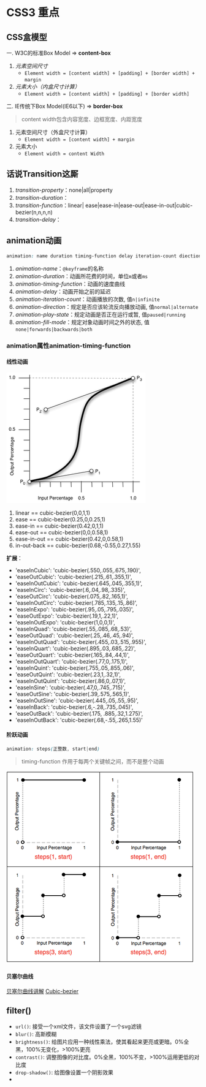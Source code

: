 # CSS3 重点

## CSS盒模型

一. W3C的标准Box Model => **content-box**

1. *元素空间尺寸*
   - `Element width = [content width] + [padding] + [border width] + margin`
2. *元素大小（内盒尺寸计算）*
   - `Element width = [content width] + [padding] + [border width]`

二. IE传统下Box Model(IE6以下) => **border-box**

> content width包含内容宽度、边框宽度、内距宽度

1. 元素空间尺寸（外盒尺寸计算）
   - `Element width = [content width] + margin`
2. 元素大小
   - `Element width = content Width`

## 话说Transition这厮

1. *transition-property*：none|all|property
2. *transition-duration*：
3. *transition-function*：linear| ease|ease-in|ease-out|ease-in-out|cubic-bezier(n,n,n,n)
4. *transition-delay*：

## animation动画

```css
animation: name duration timing-function delay iteration-count diection
```

1. *animation-name*：`@keyframe`的名称
2. *animation-duration*：动画所花费的时间，单位`m`或者`ms`
3. *animation-timing-function*：动画的速度曲线
4. *animation-delay*：动画开始之前的延迟
5. *animation-iteration-count*：动画播放的次数, 值`n|infinite`
6. *animation-direction*：规定是否应该轮流反向播放动画, 值`normal|alternate`
7. *animation-play-state*：规定动画是否正在运行或暂, 值`paused|running`
8. *animation-fill-mode*：规定对象动画时间之外的状态, 值`none|forwards|backwards|both`

### animation属性animation-timing-function

#### 线性动画

![bezier](lib/bezier.png)

1. linear == cubic-bezier(0,0,1,1)
2. ease == cubic-bezier(0.25,0,0.25,1)
3. ease-in == cubic-bezier(0.42,0,1,1)
4. ease-out == cubic-bezier(0,0,0.58,1)
5. ease-in-out == cubic-bezier(0.42,0,0.58,1)
6. in-out-back == cubic-bezier(0.68,-0.55,0.27,1.55)

**扩展**：

- 'easeInCubic': 'cubic-bezier(.550,.055,.675,.190)',
- 'easeOutCubic': 'cubic-bezier(.215,.61,.355,1)',
- 'easeInOutCubic': 'cubic-bezier(.645,.045,.355,1)',
- 'easeInCirc': 'cubic-bezier(.6,.04,.98,.335)',
- 'easeOutCirc': 'cubic-bezier(.075,.82,.165,1)',
- 'easeInOutCirc': 'cubic-bezier(.785,.135,.15,.86)',
- 'easeInExpo': 'cubic-bezier(.95,.05,.795,.035)',
- 'easeOutExpo': 'cubic-bezier(.19,1,.22,1)',
- 'easeInOutExpo': 'cubic-bezier(1,0,0,1)',
- 'easeInQuad': 'cubic-bezier(.55,.085,.68,.53)',
- 'easeOutQuad': 'cubic-bezier(.25,.46,.45,.94)',
- 'easeInOutQuad': 'cubic-bezier(.455,.03,.515,.955)',
- 'easeInQuart': 'cubic-bezier(.895,.03,.685,.22)',
- 'easeOutQuart': 'cubic-bezier(.165,.84,.44,1)',
- 'easeInOutQuart': 'cubic-bezier(.77,0,.175,1)',
- 'easeInQuint': 'cubic-bezier(.755,.05,.855,.06)',
- 'easeOutQuint': 'cubic-bezier(.23,1,.32,1)',
- 'easeInOutQuint': 'cubic-bezier(.86,0,.07,1)',
- 'easeInSine': 'cubic-bezier(.47,0,.745,.715)',
- 'easeOutSine': 'cubic-bezier(.39,.575,.565,1)',
- 'easeInOutSine': 'cubic-bezier(.445,.05,.55,.95)',
- 'easeInBack': 'cubic-bezier(.6,-.28,.735,.045)',
- 'easeOutBack': 'cubic-bezier(.175, .885,.32,1.275)',
- 'easeInOutBack': 'cubic-bezier(.68,-.55,.265,1.55)'

#### 阶跃动画

```css
animation: steps(正整数, start|end)
```

> timing-function 作用于每两个关键帧之间，而不是整个动画

![bezier](lib/step.png)

#### 贝塞尔曲线

[贝塞尔曲线讲解](https://www.jianshu.com/p/0c9b4b681724)
[Cubic-bezier](http://cubic-bezier.com)

## filter()

- `url()`: 接受一个xml文件，该文件设置了一个svg滤镜
- `blur()`: 高斯模糊
- `brightness()`: 给图片应用一种线性乘法，使其看起来更亮或更暗。0%全黑，100%无变化，>100%更亮
- `contrast()`: 调整图像的对比度。0%全黑，100%不变，>100%运用更低的对比度
- `drop-shadow()`: 给图像设置一个阴影效果
- 
